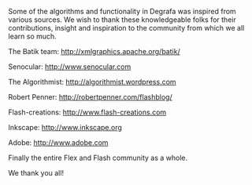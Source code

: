 Some of the algorithms and functionality in Degrafa was inspired from various sources. We wish to thank these knowledgeable folks for their contributions, insight and inspiration to the community from which we all learn so much.

The Batik team: http://xmlgraphics.apache.org/batik/

Senocular: http://www.senocular.com

The Algorithmist: http://algorithmist.wordpress.com

Robert Penner: http://robertpenner.com/flashblog/

Flash-creations: http://www.flash-creations.com

Inkscape: http://www.inkscape.org

Adobe: http://www.adobe.com

Finally the entire Flex and Flash community as a whole.

We thank you all!